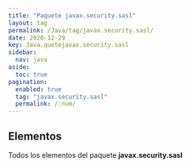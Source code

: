 ```yaml
---
title: "Paquete javax.security.sasl"
layout: tag
permalink: /Java/tag/javax.security.sasl/
date: 2020-12-29
key: Java.quetejavax.security.sasl
sidebar: 
  nav: java
aside: 
  toc: true
pagination: 
  enabled: true
  tag: "javax.security.sasl"
  permalink: /:num/
---
```


<h2>Elementos</h2>
Todos los elementos del paquete <strong>javax.security.sasl</strong>
